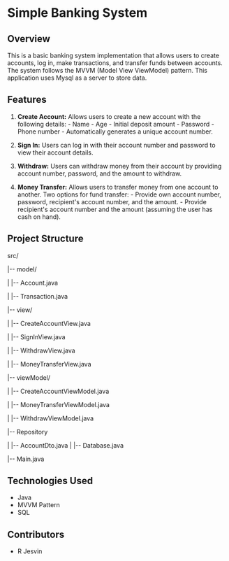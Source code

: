 # Simple Banking System

## Overview

This is a basic banking system implementation that allows users to create accounts, log in, make transactions, and transfer funds between accounts. 
The system follows the MVVM (Model View ViewModel) pattern. This application uses Mysql as a server to store data.

## Features

1. **Create Account:**
    Allows users to create a new account with the following details:
        - Name
        - Age
        - Initial deposit amount
        - Password
        - Phone number
        - Automatically generates a unique account number.

2. **Sign In:**
    Users can log in with their account number and password to view their account details.

3. **Withdraw:**
    Users can withdraw money from their account by providing account number, password, and the amount to withdraw.

4. **Money Transfer:**
    Allows users to transfer money from one account to another.
    Two options for fund transfer:
        - Provide own account number, password, recipient's account number, and the amount.
        - Provide recipient's account number and the amount (assuming the user has cash on hand).

## Project Structure

src/

|-- model/

| |-- Account.java 

| |-- Transaction.java

|-- view/

| |-- CreateAccountView.java

| |-- SignInView.java

| |-- WithdrawView.java

| |-- MoneyTransferView.java

|-- viewModel/

| |-- CreateAccountViewModel.java

| |-- MoneyTransferViewModel.java

| |-- WithdrawViewModel.java

|-- Repository

| |-- AccountDto.java
| |-- Database.java

|-- Main.java

## Technologies Used

- Java
- MVVM Pattern
- SQL

## Contributors

- R Jesvin
